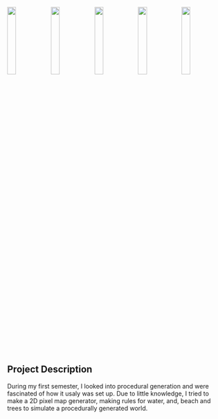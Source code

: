 <img src="https://github.com/Bsktrrl/Bsktrrl.github.io/blob/main/images/MapCreator/MapGenerate1.gif" width="20%"/><img src="https://github.com/Bsktrrl/Bsktrrl.github.io/blob/main/images/MapCreator/MapGenerate2.gif" width="20%"/><img src="https://github.com/Bsktrrl/Bsktrrl.github.io/blob/main/images/MapCreator/MapGenerate3.gif" width="20%"/><img src="https://github.com/Bsktrrl/Bsktrrl.github.io/blob/main/images/MapCreator/MapGenerate4.gif" width="20%"/><img src="https://github.com/Bsktrrl/Bsktrrl.github.io/blob/main/images/MapCreator/MapGenerate5.gif" width="20%"/>
<br>
<br>

## Project Description
During my first semester, I looked into procedural generation and were fascinated of how it usaly was set up.
Due to little knowledge, I tried to make a 2D pixel map generator, making rules for water, and, beach and trees to simulate a procedurally generated world.
